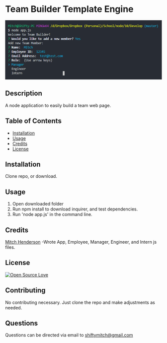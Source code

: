 # Team Builder Template Engine

![](./Assets/img/launch.png)

## Description

A node application to easily build a team web page.

## Table of Contents

* [Installation](#installation)
* [Usage](#usage)
* [Credits](#credits)
* [License](#license)

## Installation

Clone repo, or download.

## Usage 

1. Open downloaded folder
2. Run npm install to download inquirer, and test dependencies.
3. Run 'node app.js' in the command line.

## Credits

[Mitch Henderson](https://shiftymitch.github.io/portfolio/2)
-Wrote App, Employee, Manager, Engineer, and Intern js files.

## License

[![Open Source Love](https://badges.frapsoft.com/os/v1/open-source.svg?v=103)](https://github.com/ellerbrock/open-source-badges/)

## Contributing

No contributing necessary. Just clone the repo and make adjustments as needed.

## Questions

Questions can be directed via email to shiftymitch@gmail.com